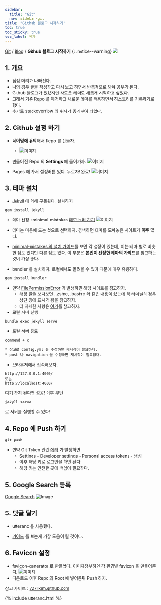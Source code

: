 ```yaml
---
sidebar:
  title: "Git"
  nav: sidebar-git
title: "Github 블로그 시작하기"
toc: true
toc_sticky: true
toc_label: 목차
---
```

[Git](/git/) / [Blog](/git/blog/) / **Github 블로그 시작하기**
{: .notice--warning}
![](https://pages.github.com/images/logo.svg)
## 1. 개요
- 점점 머리가 나빠진다.
- 나의 경우 글을 작성하고 다시 보고 하면서 반복적으로 봐야 공부가 된다.
- Github 블로그가 있었지만 새로운 테마로 새롭게 시작하고 싶었다.
- 그래서 기존 Repo 를 제거하고 새로운 테마를 적용하면서 히스토리를 기록하기로 했다.
- 추가로 stackoverflow 의 취지가 동기부여 되었다.

## 2. Github 설정 하기
- **네이밍에 유의**해서 Repo 를 만들자.
    * ![이미지](https://drive.google.com/uc?export=view&id=1CuhXzbSrIdJjjs4DpbOl_O18oKV4FiL_)

- 만들어진 Repo 의 **Settings** 에 들어가자.
![이미지](https://drive.google.com/uc?export=view&id=1B7oWnapTLtdUxbpxS5EM26rrvRoHcnNb)

- Pages 에 가서 설정버튼 있다. 누르자! 완료!
![이미지](https://drive.google.com/uc?export=view&id=1Oza12viPs_E5xcz4SfGJslxuxgvA44Un)

## 3. 테마 설치
* [Jekyll]( /clean-code/dictionary/jekyll/)  에 의해 구동된다. 설치하자
```
gem install jekyll
```
* 테마 선정 : minimal-mistakes [데모 보러 가기](https://jamstackthemes.dev/demo/theme/minimal-mistakes/)
![이미지](https://drive.google.com/uc?export=view&id=1DbZRlyh1P4syKGbaQElM5LyS-kCpr_RO)
- 테마는 마음에 드는 것으로 선택하자. 검색하면 테마를 모아놓은 사이트가 **아주** 많다.

- [minimal-mistakes 의 설치 가이드](https://mmistakes.github.io/minimal-mistakes/docs/quick-start-guide/)를 보면 각 설정이 있는데, 이는 테마 별로 비슷한 점도 있지만 다른 점도 있다. 이 부분은 **본인이 선정한 테마의 가이드**를 참고하는 것이 가장 좋다.

- bundler 를 설치하자. 로컬에서도 돌려볼 수 있기 때문에 매우 유용하다.
```
gem install bundler
```
- 만약 [FilePermissionError](https://jojoldu.tistory.com/288) 가 발생하면 해당 사이트를 참고하자.
    * 해당 글을 보다보면 ..zshrc, .bashrc 와 같은 내용이 있는데 맥 터미널의 경우 상단 창에 표시가 됨을 참고하자.
    * 더 자세한 사항은 [여기](https://vnthf.github.io/blog/bash/)를 참고하자.
- 로컬 서버 실행
```
bundle exec jekyll serve
```
- 로컬 서버 종료
```
commend + c
```
    * 참고로 config.yml 를 수정하면 재시작이 필요하다.
    * post 나 navigation 을 수정하면 재시작이 필요없다.
- 브라우저에서 접속해보자.
```
http://127.0.0.1:4000/
또는
http://localhost:4000/
```
여기 까지 된다면 성공!
이후 부턴 
```
jekyll serve
```
로 서버를 실행할 수 있다!

## 4. Repo 에 Push 하기
```
git push
```
- 만약 Git Token 관련 [에러](https://github.blog/2020-12-15-token-authentication-requirements-for-git-operations/) 가 발생하면
    * Settings - Developer settings - Personal access tokens - 생성 
    * 이후 해당 키로 로그인을 하면 된다
    * 해당 키는 안전한 곳에 백업이 필요하다.

## 5. Google Search 등록
[Google Search](https://search.google.com/search-console)
![Image](https://drive.google.com/uc?export=view&id=1mutAhqrX3idmH9tR4ty3qwN7IFQM3HgX)

## 5. 댓글 달기
* utteranc 를 사용했다.
- [가이드](https://utteranc.es/?installation_id=18900368&setup_action=install) 를 보는게 가장 도움이 될 것이다.


## 6. Favicon 설정
* [favicon-generator](https://www.favicon-generator.org/) 로 만들었다. 이미지첨부하면 각 환경별 favicon 을 만들어준다.
![이미지](https://drive.google.com/uc?export=view&id=1w-cK1zDJ5c62XZM9kttxDoewIANGJLTW)
* 다운로드 이후 Repo 의 Root 에 넣어준뒤 Push 하자.


참고 사이트 : [7271kim.github.com](https://github.com/7271kim/7271kim.github.com)

{% include utteranc.html %}
